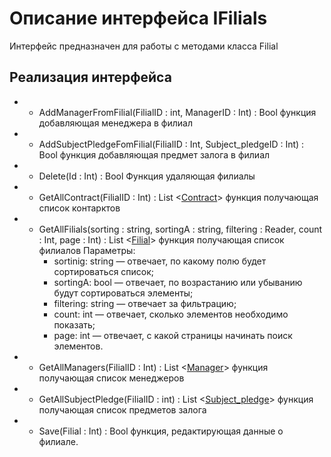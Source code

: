 # Описание интерфейса IFilials
Интерфейс предназначен для работы с методами класса Filial

## Реализация интерфейса
* + AddManagerFromFilial(FilialID : int, ManagerID : Int) : Bool функция добавляющая менеджера в филиал
* + AddSubjectPledgeFomFilial(FilialID : Int, Subject_pledgeID : Int) : Bool  функция добавляющая предмет залога в филиал
* + Delete(Id : Int) : Bool Функция удаляющая филиалы
* + GetAllContract(FilialID : Int) : List <[Contract](Contract.md)>  функция получающая список контарктов
* + GetAllFilials(sorting : string, sortingA : string, filtering : Reader, count : Int, page : Int) : List <[Filial](Filial.md)> функция получающая список филиалов
Параметры:
	* sortinig: string — отвечает, по какому полю будет сортироваться список;
	* sortingA: bool — отвечает, по возрастанию или убыванию будут сортироваться элементы;
	* filtering: string — отвечает за фильтрацию;
	* count: int — отвечает, сколько элементов необходимо показать;
	* page: int — отвечает, с какой страницы начинать поиск элементов.

* + GetAllManagers(FilialID : Int) : List <[Manager](Manager.md)> функция получающая список менеджеров
* + GetAllSubjectPledge(FilialID : int) : List <[Subject_pledge](Subject_pledge.md)> функция получающая список предметов залога
* + Save(Filial : Int) : Bool  функция, редактирующая данные о филиале.